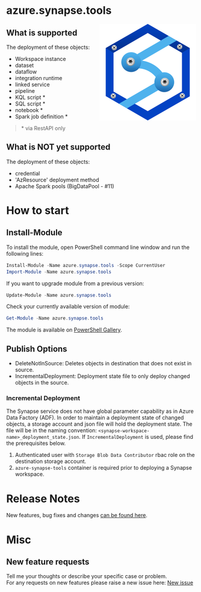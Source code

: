 # azure.synapse.tools
<img style="float: right;" src="./images/Azure-Synapse-tools-256-logo.png" width="256px">

## What is supported
The deployment of these objects:  
- Workspace instance
- dataset
- dataflow
- integration runtime
- linked service
- pipeline
- KQL script *
- SQL script *
- notebook *
- Spark job definition *

> \* via RestAPI only

## What is NOT yet supported
The deployment of these objects:
- credential
- 'AzResource' deployment method 
- Apache Spark pools (BigDataPool - #11)


# How to start

## Install-Module

To install the module, open PowerShell command line window and run the following lines:

```powershell
Install-Module -Name azure.synapse.tools -Scope CurrentUser
Import-Module -Name azure.synapse.tools
```

If you want to upgrade module from a previous version:

```powershell
Update-Module -Name azure.synapse.tools
```

Check your currently available version of module:
```powershell
Get-Module -Name azure.synapse.tools
```

The module is available on [PowerShell Gallery](https://www.powershellgallery.com/packages/azure.synapse.tools).

## Publish Options
* DeleteNotInSource: Deletes objects in destination that does not exist in source.
* IncrementalDeployment: Deployment state file to only deploy changed objects in the source.

### Incremental Deployment

The Synapse service does not have global parameter capability as in Azure Data Factory (ADF). In order to maintain a deployment state of changed objects, a storage account and json file will hold the deployment state. The file will be in the naming convention: `<synapse-workspace-name>_deployment_state.json`. If `IncrementalDeployment` is used, please find the prerequisites below.

1. Authenticated user with `Storage Blob Data Contributor` rbac role on the destination storage account.
2. `azure-synapse-tools` container is required prior to deploying a Synapse workspace.

# Release Notes

New features, bug fixes and changes [can be found here](https://github.com/Azure-Player/azure.synapse.tools/blob/master/changelog.md).

# Misc

## New feature requests
Tell me your thoughts or describe your specific case or problem.  
For any requests on new features please raise a new issue here: [New issue](https://github.com/Azure-Player/azure.synapse.tools/issues)  
